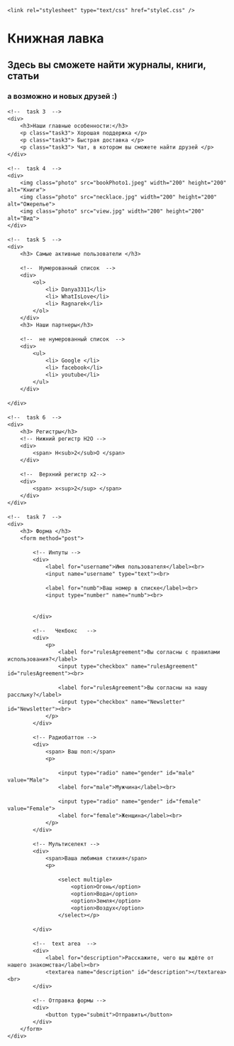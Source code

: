<!DOCTYPE html>
<html lang="en">

<!--  task 1  -->

<head>
    <meta charset="UTF-8">
    <meta name="viewport" content="width=device-width, initial-scale=1.0">
    <title>ControlWork</title>

    <link rel="stylesheet" type="text/css" href="styleC.css" />
</head>

<body>
    <!--   task 2   -->
    <div>
        <h1> Книжная <span class="siteName">лавка</span> </h1>
        <h2> Здесь вы сможете найти журналы, книги, статьи</h2>
        <h3> а возможно и новых друзей :) </h3>
    </div>

    <!--  task 3  -->
    <div>
        <h3>Наши главные особенности:</h3>
        <p class="task3"> Хорошая поддержка </p>
        <p class="task3"> Быстрая доставка </p>
        <p class="task3"> Чат, в котором вы сможете найти друзей </p>
    </div>

    <!--  task 4  -->
    <div>
        <img class="photo" src="bookPhoto1.jpeg" width="200" height="200" alt="Книги">
        <img class="photo" src="necklace.jpg" width="200" height="200" alt="Ожерелье">
        <img class="photo" src="view.jpg" width="200" height="200" alt="Вид">
    </div>

    <!--  task 5  -->
    <div>
        <h3> Самые активные пользователи </h3>

        <!--  Нумерованный список  -->
        <div>
            <ol>
                <li> Danya3311</li>
                <li> WhatIsLove</li>
                <li> Ragnarek</li>
            </ol>
        </div>
        <h3> Наши партнеры</h3>

        <!--  не нумерованный список  -->
        <div>
            <ul>
                <li> Google </li>
                <li> facebook</li>
                <li> youtube</li>
            </ul>
        </div>

    </div>

    <!--  task 6  -->
    <div>
        <h3> Регистры</h3>
        <!-- Нижний регистр H2O -->
        <div>
            <span> H<sub>2</sub>O </span>
        </div>

        <!--  Верхний регистр x2-->
        <div>
            <span> x<sup>2</sup> </span>
        </div>
    </div>

    <!--  task 7  -->
    <div>
        <h3> Форма </h3>
        <form method="post">

            <!-- Инпуты -->
            <div>
                <label for="username">Имя пользователя</label><br>
                <input name="username" type="text"><br>

                <label for="numb">Ваш номер в списке</label><br>
                <input type="number" name="numb"><br>


            </div>

            <!--   Чекбокс   -->
            <div>
                <p>
                    <label for="rulesAgreement">Вы согласны с правилами использования?</label>
                    <input type="checkbox" name="rulesAgreement" id="rulesAgreement"><br>

                    <label for="rulesAgreement">Вы согласны на нашу расслыку?</label>
                    <input type="checkbox" name="Newsletter" id="Newsletter"><br>
                </p>
            </div>

            <!-- Радиобаттон -->
            <div>
                <span> Ваш пол:</span>
                <p>

                    <input type="radio" name="gender" id="male" value="Male">
                    <label for="male">Мужчина</label><br>

                    <input type="radio" name="gender" id="female" value="Female">
                    <label for="female">Женщина</label><br>
                </p>
            </div>

            <!-- Мультиселект -->
            <div>
                <span>Ваша любимая стихия</span>
                <p>

                    <select multiple>
                        <option>Огонь</option>
                        <option>Вода</option>
                        <option>Земля</option>
                        <option>Воздух</option>
                    </select></p>

            </div>

            <!--  text area  -->
            <div>
                <label for="description">Расскажите, чего вы ждёте от нашего знакомства</label><br>
                <textarea name="description" id="description"></textarea><br>
            </div>

            <!-- Отправка формы -->
            <div>
                <button type="submit">Отправить</button>
            </div>
        </form>
    </div>
</body>

</html>
